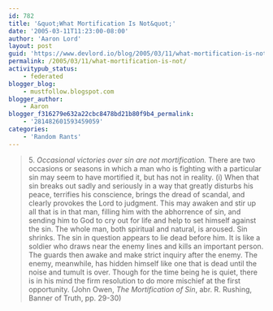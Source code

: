 ```yaml
---
id: 782
title: '&quot;What Mortification Is Not&quot;'
date: '2005-03-11T11:23:00-08:00'
author: 'Aaron Lord'
layout: post
guid: 'https://www.devlord.io/blog/2005/03/11/what-mortification-is-not/'
permalink: /2005/03/11/what-mortification-is-not/
activitypub_status:
    - federated
blogger_blog:
    - mustfollow.blogspot.com
blogger_author:
    - Aaron
blogger_f316279e632a22cbc8478bd21b80f9b4_permalink:
    - '281482601593459059'
categories:
    - 'Random Rants'
---
```


<blockquote>5. <i>Occasional victories over sin are not mortification.</i>  There are two occasions or seasons in which a man who is fighting with a particular sin may seem to have mortified it, but has not in reality.  (i) When that sin breaks out sadly and seriously in a way that greatly disturbs his peace, terrifies his conscience, brings the dread of scandal, and clearly provokes the Lord to judgment.  This may awaken and stir up all that is in that man, filling him with the abhorrence of sin, and sending him to God to cry out for life and help to set himself against the sin.  The whole man, both spiritual and natural, is aroused.  Sin shrinks.  The sin in question appears to lie dead before him.  It is like a soldier who draws near the enemy lines and kills an important person.  The guards then awake and make strict inquiry after the enemy.  The enemy, meanwhile, has hidden himself like one that is dead until the noise and tumult is over.  Though for the time being he is quiet, there is in his mind the firm resolution to do more mischief at the first opportunity.  (John Owen, <i>The Mortification of Sin</i>, abr. R. Rushing, Banner of Truth, pp. 29-30)</blockquote><div class="blogger-post-footer"><img width='1' height='1' src='' alt='' /></div>